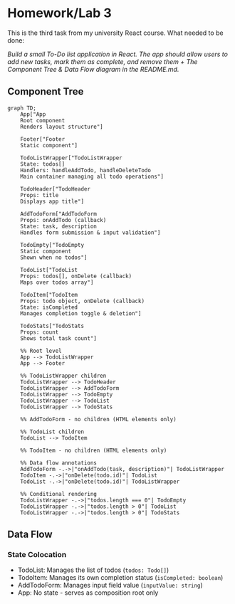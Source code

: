 # Homework/Lab 3

This is the third task from my university React course.
What needed to be done:

_Build a small To-Do list application in React. The app should allow users to add new tasks,
mark them as complete, and remove them + The Component Tree & Data Flow diagram in the README.md._ 

## Component Tree

```mermaid
graph TD;
    App["App
    Root component
    Renders layout structure"]
    
    Footer["Footer
    Static component"]
    
    TodoListWrapper["TodoListWrapper
    State: todos[]
    Handlers: handleAddTodo, handleDeleteTodo
    Main container managing all todo operations"]
    
    TodoHeader["TodoHeader
    Props: title
    Displays app title"]
    
    AddTodoForm["AddTodoForm
    Props: onAddTodo (callback)
    State: task, description
    Handles form submission & input validation"]
    
    TodoEmpty["TodoEmpty
    Static component
    Shown when no todos"]
    
    TodoList["TodoList
    Props: todos[], onDelete (callback)
    Maps over todos array"]
    
    TodoItem["TodoItem
    Props: todo object, onDelete (callback)
    State: isCompleted
    Manages completion toggle & deletion"]
    
    TodoStats["TodoStats
    Props: count
    Shows total task count"]
    
    %% Root level
    App --> TodoListWrapper
    App --> Footer
    
    %% TodoListWrapper children
    TodoListWrapper --> TodoHeader
    TodoListWrapper --> AddTodoForm
    TodoListWrapper --> TodoEmpty
    TodoListWrapper --> TodoList
    TodoListWrapper --> TodoStats
    
    %% AddTodoForm - no children (HTML elements only)
    
    %% TodoList children
    TodoList --> TodoItem
    
    %% TodoItem - no children (HTML elements only)
    
    %% Data flow annotations
    AddTodoForm -.->|"onAddTodo(task, description)"| TodoListWrapper
    TodoItem -.->|"onDelete(todo.id)"| TodoList
    TodoList -.->|"onDelete(todo.id)"| TodoListWrapper
    
    %% Conditional rendering
    TodoListWrapper -.->|"todos.length === 0"| TodoEmpty
    TodoListWrapper -.->|"todos.length > 0"| TodoList
    TodoListWrapper -.->|"todos.length > 0"| TodoStats
```

## Data Flow

### State Colocation
- TodoList: Manages the list of todos (`todos: Todo[]`)
- TodoItem: Manages its own completion status (`isCompleted: boolean`)
- AddTodoForm: Manages input field value (`inputValue: string`)
- App: No state - serves as composition root only
